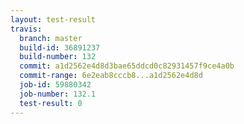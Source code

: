 ```yaml
---
layout: test-result
travis:
  branch: master
  build-id: 36891237
  build-number: 132
  commit: a1d2562e4d8d3bae65ddcd0c82931457f9ce4a0b
  commit-range: 6e2eab8cccb8...a1d2562e4d8d
  job-id: 59880342
  job-number: 132.1
  test-result: 0
---
```

